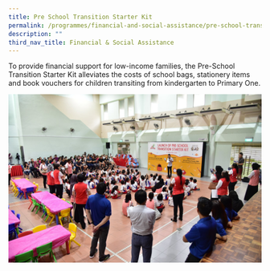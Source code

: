 ```yaml
---
title: Pre School Transition Starter Kit
permalink: /programmes/financial-and-social-assistance/pre-school-transition-starter-kit/
description: ""
third_nav_title: Financial & Social Assistance
---
```

To provide financial support for low-income families, the Pre-School Transition Starter Kit alleviates the costs of school bags, stationery items and book vouchers for children transiting from kindergarten to Primary One.

![](/images/Programmes/Financial%20&%20Social%20Assistance/Pre-School%20Transition%20Starter%20Kit.jpg)